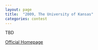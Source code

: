 ```yaml
---
layout: page
title:  "2009, The University of Kansas"
categories: contest
---
```

TBD

[Official Homepage](http://www.ittc.ku.edu/icfp-contest/)
